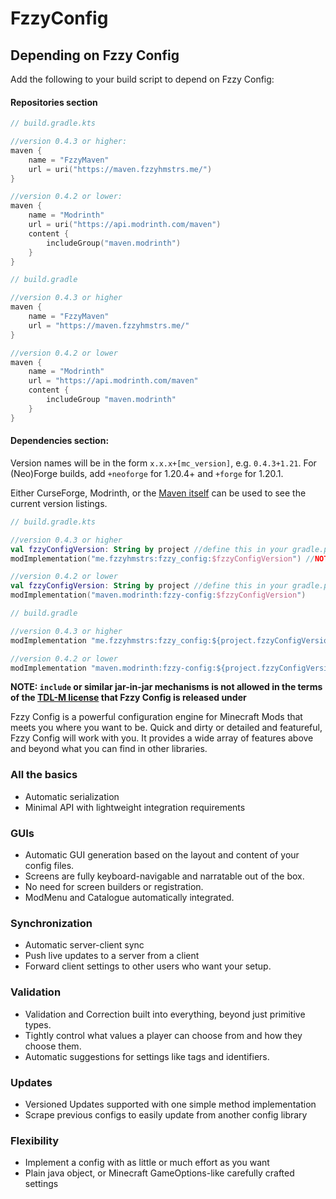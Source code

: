 # FzzyConfig

## Depending on Fzzy Config
Add the following to your build script to depend on Fzzy Config:

#### Repositories section
``` Kotlin
// build.gradle.kts

//version 0.4.3 or higher:
maven {
    name = "FzzyMaven"
    url = uri("https://maven.fzzyhmstrs.me/")
}

//version 0.4.2 or lower:
maven {
    name = "Modrinth"
    url = uri("https://api.modrinth.com/maven")
    content {
        includeGroup("maven.modrinth")
    }
}
```
``` groovy
// build.gradle

//version 0.4.3 or higher
maven {
    name = "FzzyMaven"
    url = "https://maven.fzzyhmstrs.me/"
}

//version 0.4.2 or lower
maven {
    name = "Modrinth"
    url = "https://api.modrinth.com/maven"
    content {
        includeGroup "maven.modrinth"
    }
}
```

#### Dependencies section:
Version names will be in the form `x.x.x+[mc_version]`, e.g. `0.4.3+1.21`. For (Neo)Forge builds, add `+neoforge` for 1.20.4+ and `+forge` for 1.20.1.

Either CurseForge, Modrinth, or the [Maven itself](https://maven.fzzyhmstrs.me/me/fzzyhmstrs/fzzy_config/) can be used to see the current version listings.

``` kotlin
// build.gradle.kts

//version 0.4.3 or higher
val fzzyConfigVersion: String by project //define this in your gradle.properties file
modImplementation("me.fzzyhmstrs:fzzy_config:$fzzyConfigVersion") //NOTE: underscore, not hyphen!

//version 0.4.2 or lower
val fzzyConfigVersion: String by project //define this in your gradle.properties file
modImplementation("maven.modrinth:fzzy-config:$fzzyConfigVersion")
```
``` java
// build.gradle

//version 0.4.3 or higher
modImplementation "me.fzzyhmstrs:fzzy_config:${project.fzzyConfigVersion}" //NOTE: underscore, not hyphen!

//version 0.4.2 or lower
modImplementation "maven.modrinth:fzzy-config:${project.fzzyConfigVersion}"
```

**NOTE: `include` or similar jar-in-jar mechanisms is not allowed in the terms of the [TDL-M license](https://github.com/fzzyhmstrs/Timefall-Development-Licence-Modified) that Fzzy Config is released under**

Fzzy Config is a powerful configuration engine for Minecraft Mods that meets you where you want to be. Quick and dirty or detailed and featureful, Fzzy Config will work with you. It provides a wide array of features above and beyond what you can find in other libraries.

### All the basics
* Automatic serialization
* Minimal API with lightweight integration requirements

### GUIs
* Automatic GUI generation based on the layout and content of your config files.
* Screens are fully keyboard-navigable and narratable out of the box.
* No need for screen builders or registration.
* ModMenu and Catalogue automatically integrated.

### Synchronization 
* Automatic server-client sync
* Push live updates to a server from a client
* Forward client settings to other users who want your setup.

### Validation
* Validation and Correction built into everything, beyond just primitive types. 
* Tightly control what values a player can choose from and how they choose them.
* Automatic suggestions for settings like tags and identifiers.

### Updates
* Versioned Updates supported with one simple method implementation
* Scrape previous configs to easily update from another config library

### Flexibility
* Implement a config with as little or much effort as you want
* Plain java object, or Minecraft GameOptions-like carefully crafted settings